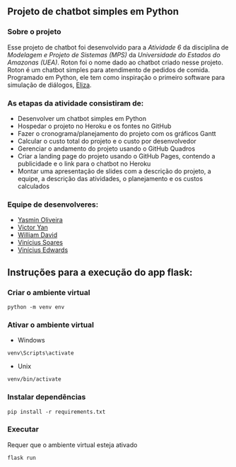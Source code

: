## Projeto de chatbot simples em Python

### Sobre o projeto
Esse projeto de chatbot foi desenvolvido para a *Atividade 6* da disciplina de *Modelagem e Projeto de Sistemas (MPS)* da *Universidade do Estados do Amazonas (UEA)*.
Roton foi o nome dado ao chatbot criado nesse projeto. Roton é um chatbot simples para atendimento de pedidos de comida. Programado em Python, ele tem como inspiração o primeiro software para simulação de diálogos, [Eliza](https://pt.wikipedia.org/wiki/ELIZA).

### As etapas da atividade consistiram de:
  - Desenvolver um chatbot simples em Python
  - Hospedar o projeto no Heroku e os fontes no GitHub
  - Fazer o cronograma/planejamento do projeto com os gráficos Gantt
  - Calcular o custo total do projeto e o custo por desenvolvedor
  - Gerenciar o andamento do projeto usando o GitHub Quadros
  - Criar a landing page do projeto usando o GitHub Pages, contendo a publicidade e o link para o chatbot no Heroku
  - Montar uma apresentação de slides com a descrição do projeto, a equipe, a descrição das atividades, o planejamento e os custos calculados

### Equipe de desenvolveres:
  - [Yasmin Oliveira](https://github.com/YMMO18)
  - [Victor Yan](https://github.com/Victor7095)
  - [William David](https://github.com/WillDavid)
  - [Vinícius Soares](https://github.com/Vinicius-Soares)
  - [Vinícius Edwards](https://github.com/EdwardsVinicius)

## Instruções para a execução do app flask:
### Criar o ambiente virtual
```
python -m venv env
```
### Ativar o ambiente virtual
- Windows
```
venv\Scripts\activate
```
- Unix
```
venv/bin/activate
```
### Instalar dependências
```
pip install -r requirements.txt
```
### Executar
Requer que o ambiente virtual esteja ativado
```
flask run
```
